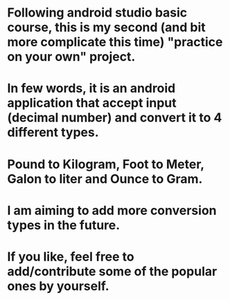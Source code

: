 # Following android studio basic course, this is my second (and bit more complicate this time) "practice on your own" project.

# In few words, it is an android application that accept input (decimal number) and convert it to 4 different types. 

# Pound to Kilogram, Foot to Meter, Galon to liter and Ounce to Gram.

# I am aiming to add more conversion types in the future.

# If you like, feel free to add/contribute some of the popular ones by yourself.
